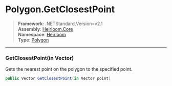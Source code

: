 # Polygon.GetClosestPoint

> **Framework**: .NETStandard,Version=v2.1  
> **Assembly**: [Heirloom.Core][0]  
> **Namespace**: [Heirloom][0]  
> **Type**: [Polygon][1]

--------------------------------------------------------------------------------

### GetClosestPoint(in Vector)

Gets the nearest point on the polygon to the specified point.

```cs
public Vector GetClosestPoint(in Vector point)
```

[0]: ../Heirloom.Core.md
[1]: Heirloom.Polygon.md

